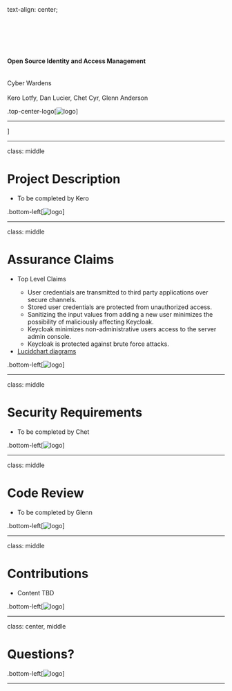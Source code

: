 <div class="imagecontainer">
  text-align: center;
  <br><br><br><br><br><br><br><strong>Open Source Identity and Access Management</strong>
  <br><br><br>Cyber Wardens
  <br><br>Kero Lotfy, Dan Lucier, Chet Cyr, Glenn Anderson

.top-center-logo[![logo](https://daniellucier.github.io/CYBER8420-SemesterProject/misc/slides/images/keycloak_logo.png)]
</div>

---
<div class="imagecontainer>
  <strong>Overview</strong>
  <ul>
    <li>Project Description</li>
    <li>Assurance Claims</li>
    <li>Security Requirements</li>
    <li>Code Review</li>
  </ul>

  .bottom-left[![logo](https://daniellucier.github.io/CYBER8420-SemesterProject/misc/slides/images/keycloak_logo.png)]
</div>

---
class: middle
# Project Description
<ul>
  <li>To be completed by Kero</li>
</ul>

.bottom-left[![logo](https://daniellucier.github.io/CYBER8420-SemesterProject/misc/slides/images/keycloak_logo.png)]

---
class: middle
# Assurance Claims
<ul>
  <li>Top Level Claims</li>
  <ul class="circle">
    <li>User credentials are transmitted to third party applications over secure channels.</li>
    <li>Stored user credentials are protected from unauthorized access.</li>
    <li>Sanitizing the input values from adding a new user minimizes the possibility of maliciously affecting Keycloak.</li>
    <li>Keycloak minimizes non-administrative users access to the server admin console.</li>
    <li>Keycloak is protected against brute force attacks.</li>
  </ul>
  <li><a href="https://www.lucidchart.com/publicSegments/view/39ce77f1-63e7-4138-81f1-7afa1fd69101">Lucidchart diagrams</a></li>
</ul>

.bottom-left[![logo](https://daniellucier.github.io/CYBER8420-SemesterProject/misc/slides/images/keycloak_logo.png)]

---
class: middle
# Security Requirements
<ul>
  <li>To be completed by Chet</li>
</ul>

.bottom-left[![logo](https://daniellucier.github.io/CYBER8420-SemesterProject/misc/slides/images/keycloak_logo.png)]

---
class: middle
# Code Review
<ul>
  <li>To be completed by Glenn</li>
</ul>

.bottom-left[![logo](https://daniellucier.github.io/CYBER8420-SemesterProject/misc/slides/images/keycloak_logo.png)]

---
class: middle
# Contributions
<ul>
  <li>Content TBD</li>
</ul>

.bottom-left[![logo](https://daniellucier.github.io/CYBER8420-SemesterProject/misc/slides/images/keycloak_logo.png)]

---
class: center, middle
# Questions?

.bottom-left[![logo](https://daniellucier.github.io/CYBER8420-SemesterProject/misc/slides/images/keycloak_logo.png)]

---

    



